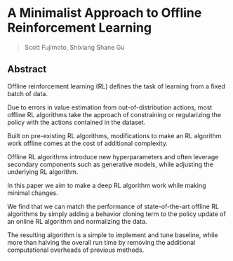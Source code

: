 # A Minimalist Approach to Offline Reinforcement Learning
> Scott Fujimoto, Shixiang Shane Gu

## Abstract
Offline reinforcement learning (RL) defines the task of learning from a fixed batch of data. 

Due to errors in value estimation from out-of-distribution actions, most offline RL algorithms take the approach of constraining or regularizing the policy with the actions contained in the dataset. 

Built on pre-existing RL algorithms, modifications to make an RL algorithm work offline comes at the cost of additional complexity. 

Offline RL algorithms introduce new hyperparameters and often leverage secondary components such as generative models, while adjusting the underlying RL algorithm. 

In this paper we aim to make a deep RL algorithm work while making minimal changes. 

We find that we can match the performance of state-of-the-art offline RL algorithms by simply adding a behavior cloning term to the policy update of an online RL algorithm and normalizing the data. 

The resulting algorithm is a simple to implement and tune baseline, while more than halving the overall run time by removing the additional computational overheads of previous methods.
